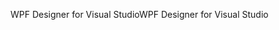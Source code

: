 <span data-ttu-id="12d14-101">WPF Designer for Visual Studio</span><span class="sxs-lookup"><span data-stu-id="12d14-101">WPF Designer for Visual Studio</span></span>